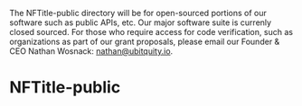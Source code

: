 The NFTitle-public directory will be for open-sourced portions of our software such as public APIs, etc. Our major software suite is currenly closed sourced. For those who require access for code verification, such as organizations as part of our grant proposals, please email our Founder & CEO Nathan Wosnack: nathan@ubitquity.io.

# NFTitle-public
